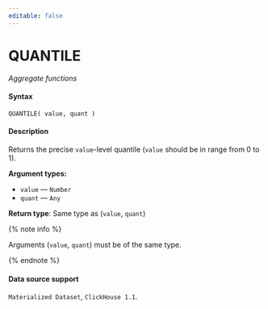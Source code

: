 ```yaml
---
editable: false
---
```


# QUANTILE

_Aggregate functions_

#### Syntax


```
QUANTILE( value, quant )
```

#### Description
Returns the precise `value`-level quantile (`value` should be in range from 0 to 1).

**Argument types:**
- `value` — `Number`
- `quant` — `Any`


**Return type**: Same type as (`value`, `quant`)

{% note info %}

Arguments (`value`, `quant`) must be of the same type.

{% endnote %}


#### Data source support

`Materialized Dataset`, `ClickHouse 1.1`.
